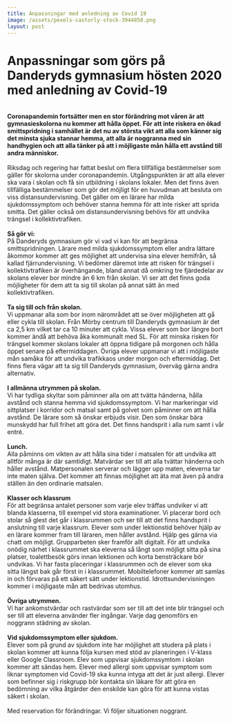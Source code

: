 ```yaml
---
title: Anpassningar med anledning av Covid 19
image: /assets/pexels-castorly-stock-3944858.png
layout: post
---
```


# Anpassningar som görs på Danderyds gymnasium hösten 2020 med anledning av Covid-19
<br>
<b>Coronapandemin fortsätter men en stor förändring mot våren är att gymnasieskolorna nu kommer att hålla öppet. För att inte riskera en ökad smittspridning i samhället är det nu av största vikt att alla som känner sig det minsta sjuka stannar hemma, att alla är noggranna med sin handhygien och att alla tänker på att i möjligaste mån hålla ett avstånd till andra människor.</b>
<br>
<br>
Riksdag och regering har fattat beslut om flera tillfälliga bestämmelser som gäller för skolorna under coronapandemin. Utgångspunkten är att alla elever ska vara i skolan och få sin utbildning i skolans lokaler. 
Men det finns även tillfälliga bestämmelser som gör det möjligt för en huvudman att besluta om viss distansundervisning. Det gäller om en lärare har milda sjukdomssymptom och behöver stanna hemma för att inte risker att sprida smitta. Det gäller också om distansundervisning behövs för att undvika trängsel i kollektivtrafiken. 
<br>
<br>
<b>Så gör vi:</b>
<br>
På Danderyds gymnasium gör vi vad vi kan för att begränsa smittspridningen. Lärare med milda sjukdomssymptom eller andra lättare åkommor kommer att ges möjlighet att undervisa sina elever hemifrån, så kallad fjärrundervisning. 
Vi bedömer däremot inte att risken för trängsel i kollektivtrafiken är överhängande, bland annat då omkring tre fjärdedelar av skolans elever bor mindre än 6 km från skolan. Vi ser att det finns goda möjligheter för dem att ta sig till skolan på annat sätt än med kollektivtrafiken.
<br>
<br>
<b>Ta sig till och från skolan.</b>
<br>
Vi uppmanar alla som bor inom närområdet att se över möjligheten att gå eller cykla till skolan. Från Mörby centrum till Danderyds gymnasium är det ca 2,5 km vilket tar ca 10 minuter att cykla. 
Vissa elever som bor längre bort kommer ändå att behöva åka kommunalt med SL. För att minska risken för trängsel kommer skolans lokaler att öppna tidigare på morgonen och hålla öppet senare på eftermiddagen. 
Övriga elever uppmanar vi att i möjligaste mån samåka för att undvika trafikkaos under morgon och eftermiddag.
Det finns flera vägar att ta sig till Danderyds gymnasium, överväg gärna andra alternativ. 
<br>
<br>
<b>I allmänna utrymmen på skolan.</b>
<br>
Vi har tydliga skyltar som påminner alla om att tvätta händerna, hålla avstånd och stanna hemma vid sjukdomssymptom.
Vi har markeringar vid sittplatser i korridor och matsal samt på golvet som påminner om att hålla avstånd. 
De lärare som så önskar erbjuds visir. Den som önskar bära munskydd har full frihet att göra det. 
Det finns handsprit i alla rum samt i vår entré.
<br>
<br>
<b>Lunch.</b>
<br>
Alla påminns om vikten av att hålla sina tider i matsalen för att undvika att alltför många är där samtidigt. 
Matvärdar ser till att alla tvättar händerna och håller avstånd. 
Matpersonalen serverar och lägger upp maten, eleverna tar inte maten själva. 
Det kommer att finnas möjlighet att äta mat även på andra ställen än den ordinarie matsalen.
<br>
<br>
<b>Klasser och klassrum</b>
<br>
För att begränsa antalet personer som varje elev träffas undviker vi att blanda klasserna, till exempel vid stora examinationer. 
Vi placerar bord och stolar så glest det går i klassrummen och ser till att det finns handsprit i anslutning till varje klassrum.
Elever som under lektionstid behöver hjälp av en lärare kommer fram till läraren, men håller avstånd. Hjälp ges gärna via chatt om möjligt.
Grupparbeten sker framför allt digitalt.
För att undvika onödig närhet i klassrummet ska eleverna så långt som möjligt sitta på sina platser, toalettbesök görs innan lektionen och korta bensträckare bör undvikas.
Vi har fasta placeringar i klassrummen och de elever som ska sitta längst bak går först in i klassrummet.
Mobiltelefoner kommer att samlas in och förvaras på ett säkert sätt under lektionstid. 
Idrottsundervisningen kommer i möjligaste mån att bedrivas utomhus.
<br>
<br>
<b>Övriga utrymmen.</b>
<br>
Vi har ankomstvärdar och rastvärdar som ser till att det inte blir trängsel och ser till att eleverna använder fler ingångar.
Varje dag genomförs en noggrann städning av skolan.
<br>
<br>
<b>Vid sjukdomssymptom eller sjukdom.</b>
<br>
Elever som på grund av sjukdom inte har möjlighet att studera på plats i skolan kommer att kunna följa kursen med stöd av planeringen i V-klass eller Google Classroom.
Elev som uppvisar sjukdomssymtom i skolan kommer att sändas hem. 
Elever med allergi som uppvisar symptom som liknar symptomen vid Covid-19 ska kunna intyga att det är just allergi. 
Elever som befinner sig i riskgrupp bör kontakta sin läkare för att göra en bedömning av vilka åtgärder den enskilde kan göra för att kunna vistas säkert i skolan. 
<br>
<br>
Med reservation för förändringar. Vi följer situationen noggrant.
